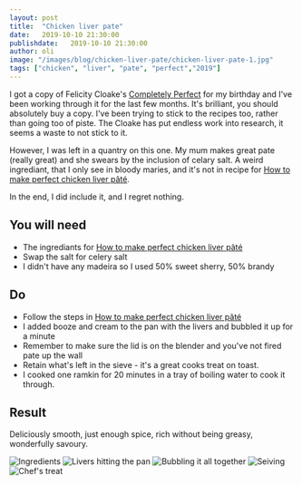 ```yaml
---
layout: post
title:  "Chicken liver pate"
date:   2019-10-10 21:30:00
publishdate:   2019-10-10 21:30:00
author: oli
image: "/images/blog/chicken-liver-pate/chicken-liver-pate-1.jpg"
tags: ["chicken", "liver", "pate", "perfect","2019"]
---
```


I got a copy of Felicity Cloake's [Completely Perfect](https://amzn.to/2OA8sqI) for my birthday and I've been working through it for the last few months.  It's brilliant, you should absolutely buy a copy.  I've been trying to stick to the recipes too, rather than going too of piste.  The Cloake has put endless work into research, it seems a waste to not stick to it.

However, I was left in a quantry on this one.  My mum makes great pate (really great) and she swears by the inclusion of celary salt.  A weird ingrediant, that I only see in bloody maries, and it's not in recipe for [How to make perfect chicken liver pâté](https://www.theguardian.com/lifeandstyle/wordofmouth/2012/nov/29/how-make-perfect-chicken-liver-pate).

In the end, I did include it, and I regret nothing.


## You will need

* The ingrediants for [How to make perfect chicken liver pâté](https://www.theguardian.com/lifeandstyle/wordofmouth/2012/nov/29/how-make-perfect-chicken-liver-pate)
* Swap the salt for celery salt
* I didn't have any madeira so I used 50% sweet sherry, 50% brandy

## Do

* Follow the steps in [How to make perfect chicken liver pâté](https://www.theguardian.com/lifeandstyle/wordofmouth/2012/nov/29/how-make-perfect-chicken-liver-pate)
* I added booze and cream to the pan with the livers and bubbled it up for a minute
* Remember to make sure the lid is on the blender and you've not fired pate up the wall
* Retain what's left in the sieve - it's a great cooks treat on toast.
* I cooked one ramkin for 20 minutes in a tray of boiling water to cook it through.


## Result

Deliciously smooth, just enough spice, rich without being greasy, wonderfully savoury.

![Ingredients](/images/blog/chicken-liver-pate/chicken-liver-pate-1.jpg)
![Livers hitting the pan](/images/blog/chicken-liver-pate/chicken-liver-pate-2.jpg)
![Bubbling it all together](/images/blog/chicken-liver-pate/chicken-liver-pate-3.jpg)
![Seiving](/images/blog/chicken-liver-pate/chicken-liver-pate-4.jpg)
![Chef's treat](/images/blog/chicken-liver-pate/chicken-liver-pate-5.jpg)
